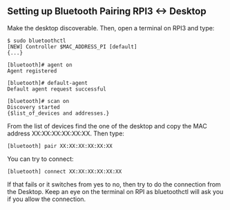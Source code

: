 ## Setting up Bluetooth Pairing RPI3 <-> Desktop

Make the desktop discoverable. Then, open a terminal on RPI3 and type:

```
$ sudo bluetoothctl
[NEW] Controller $MAC_ADDRESS_PI [default]
{...}

[bluetooth]# agent on
Agent registered

[bluetooth]# default-agent
Default agent request successful

[bluetooth]# scan on
Discovery started
{$list_of_devices and addresses.}
```

From the list of devices find the one of the desktop and copy the MAC address XX:XX:XX:XX:XX:XX. Then type:

```
[bluetooth] pair XX:XX:XX:XX:XX:XX
```

 You can try to connect:
 ```
 [bluetooth] connect XX:XX:XX:XX:XX:XX
 ```
 
 If that fails or it switches from yes to no, then try to do the connection from the Desktop. Keep an eye on the terminal on RPI as bluetoothctl will ask you if you allow the connection.
 
